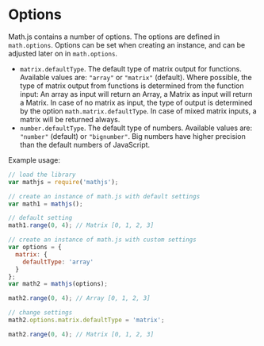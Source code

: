 # Options

Math.js contains a number of options. The options are defined in `math.options`.
Options can be set when creating an instance, and can be adjusted later on in
`math.options`.

- `matrix.defaultType`. The default type of matrix output for functions.
  Available values are: `"array"` or `"matrix"` (default).
  Where possible, the type of matrix output from functions is determined from
  the function input: An array as input will return an Array, a Matrix as input
  will return a Matrix. In case of no matrix as input, the type of output is
  determined by the option `math.matrix.defaultType`. In case of mixed matrix
  inputs, a matrix will be returned always.
- `number.defaultType`. The default type of numbers. Available values are:
  `"number"` (default) or `"bignumber"`. Big numbers have higher precision
  than the default numbers of JavaScript.

Example usage:

```js
// load the library
var mathjs = require('mathjs');

// create an instance of math.js with default settings
var math1 = mathjs();

// default setting
math1.range(0, 4); // Matrix [0, 1, 2, 3]

// create an instance of math.js with custom settings
var options = {
  matrix: {
    defaultType: 'array'
  }
};
var math2 = mathjs(options);

math2.range(0, 4); // Array [0, 1, 2, 3]

// change settings
math2.options.matrix.defaultType = 'matrix';

math2.range(0, 4); // Matrix [0, 1, 2, 3]
```
